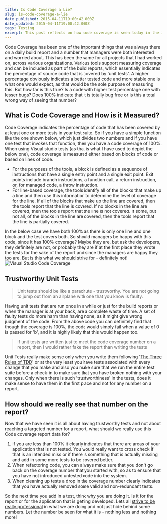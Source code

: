 ```yaml
---
title: Is Code Coverage a Lie?
slug: is-code-coverage-a-lie
date_published: 2015-04-11T19:00:42.000Z
date_updated: 2015-04-11T19:00:42.000Z
tags: Testing
excerpt: This post reflects on how code coverage is seen today in the industry and on how it should actually be seen and interpreted so as to produce better and stable code.
---
```


Code Coverage has been one of the important things that was always there on a daily build report and a number that managers were both interested and worried about. This has been the same for all projects that I had worked on, across various organizations. Various tools support measuring coverage and can be included as part of the build reports, which essentially indicates the percentage of source code that is covered by 'unit tests'. A higher percentage obviously indicates a better tested code and more stable one is what one would expect, as that would be the sole purpose of measuring this. But how far is this true? Is a code with higher test percentage one with lesser bugs? Does 100% indicate that it is totally bug free or is this a total wrong way of seeing that number?

## What is Code Coverage and How is it Measured?

Code Coverage indicates the percentage of code that has been covered by at least one or more tests in your test suite. So if you have a simple function like the one shown below, which just divides two numbers and if you have one test that invokes that function, then you have a code coverage of 100%. When using Visual studio tests (as that is what I have used to depict the below one), code coverage is measured either based on blocks of code or based on lines of code.

- For the purposes of the tools, a block is defined as a sequence of instructions that have a single entry point and a single exit point. Exit points include branch instructions, a function call, a return instruction, or, for managed code, a throw instruction.
- For line-based coverage, the tools identify all of the blocks that make up a line and then use this information to determine the level of coverage for the line. If all of the blocks that make up the line are covered, then the tools report that the line is covered. If no blocks in the line are covered, then the tools report that the line is not covered. If some, but not all, of the blocks in the line are covered, then the tools report that the line is partially covered.

In the below case we have both 100% as there is only one line and one block and the test covers both. So should managers be happy with this code, since it has 100% coverage? Maybe they are, but ask the developers, they definitely are not, or probably they are if at the first place they wrote the tests for the sake of the report and since the managers are happy they too are. But is this what we should strive for - definitely not!
![Visual Studio Code Coverage](__GHOST_URL__/content/images/code_coverage.PNG)
## Trustworthy Unit Tests

> Unit tests should be like a parachute - trustworthy. You are not going to jump out from an airplane with one that you know is faulty.

Having unit tests that are run once in a while or just for the build reports or when the manager is at your back, are a complete waste of time. A set of faulty tests do more harm than having none, as it might give wrong judgment of the code. From the above code you can definitely find that though the coverage is 100%, the code would simply fail when a value of 0 is passed for 'b', and it is highly likely that this would happen too.

> If unit tests are written just to meet the code coverage number on a report, then I would rather fake the report than writing the tests

Unit Tests really make sense only when you write them following '[The Three Rules of TDD](http://butunclebob.com/ArticleS.UncleBob.TheThreeRulesOfTdd)' or at the very least you have tests associated with every change that you make and also you make sure that we run the entire test suite before a check-in to make sure that you have broken nothing with your changes. Only when there is such 'trustworthiness' in the tests, does it make sense to have them in the first place and not for any number on a report.

## How should we really see that number on the report?

Now that we have seen it is all about having trustworthy tests and not about reaching a targeted number for a report, what should we really use this Code coverage report data for?

1. If you are less than 100% it clearly indicates that there are areas of your application that is not tested. You would really want to cross check if that is an intended miss or if there is something that is actually missing and add in some more tests to be covered better.
2. When refactoring code, you can always make sure that you don't go back on the coverage number that you started with, so as to ensure that you have not introduced untested code into the system.
3. When cleaning up tests a drop in the coverage number clearly indicates that you have actually removed some valid and non-redundant tests.

So the next time you add in a test, think why you are doing it. Is it for the report or for the application that is getting developed. Lets all [strive to be really professional](https://vimeo.com/43536488) in what we are doing and not just hide behind some numbers. Let the number be seen for what it is - nothing less and nothing more!
